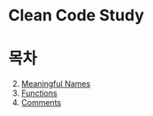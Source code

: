 # Clean Code Study

# 목차

2. [Meaningful Names](https://github.com/flataex/clean-code-study/blob/main/2~4%EA%B0%95/meaningful_names.md)
3. [Functions](https://github.com/flataex/clean-code-study/blob/main/2~4%EA%B0%95/function.md)
4. [Comments](https://github.com/flataex/clean-code-study/blob/main/2~4%EA%B0%95/comments.md)
